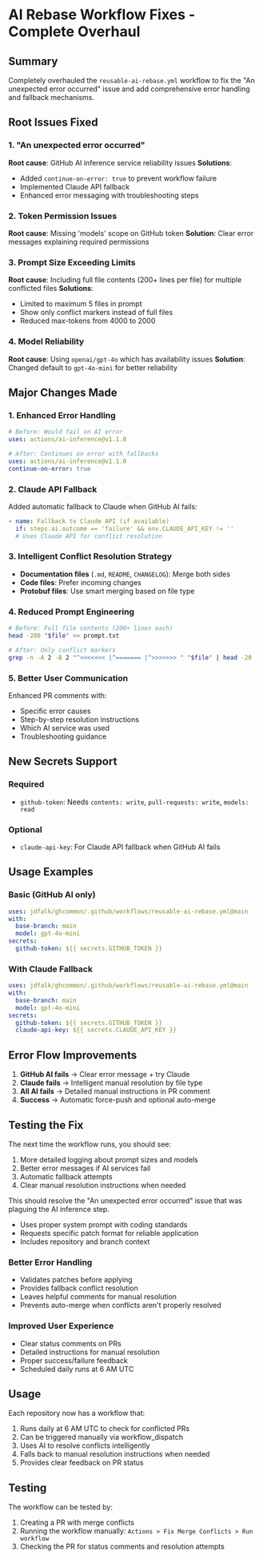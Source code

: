 # AI Rebase Workflow Fixes - Complete Overhaul

## Summary
Completely overhauled the `reusable-ai-rebase.yml` workflow to fix the "An unexpected error occurred" issue and add comprehensive error handling and fallback mechanisms.

## Root Issues Fixed

### 1. "An unexpected error occurred"
**Root cause**: GitHub AI inference service reliability issues
**Solutions**:
- Added `continue-on-error: true` to prevent workflow failure
- Implemented Claude API fallback
- Enhanced error messaging with troubleshooting steps

### 2. Token Permission Issues
**Root cause**: Missing 'models' scope on GitHub token
**Solution**: Clear error messages explaining required permissions

### 3. Prompt Size Exceeding Limits
**Root cause**: Including full file contents (200+ lines per file) for multiple conflicted files
**Solutions**:
- Limited to maximum 5 files in prompt
- Show only conflict markers instead of full files
- Reduced max-tokens from 4000 to 2000

### 4. Model Reliability
**Root cause**: Using `openai/gpt-4o` which has availability issues
**Solution**: Changed default to `gpt-4o-mini` for better reliability

## Major Changes Made

### 1. Enhanced Error Handling
```yaml
# Before: Would fail on AI error
uses: actions/ai-inference@v1.1.0

# After: Continues on error with fallbacks
uses: actions/ai-inference@v1.1.0
continue-on-error: true
```

### 2. Claude API Fallback
Added automatic fallback to Claude when GitHub AI fails:
```yaml
- name: Fallback to Claude API (if available)
  if: steps.ai.outcome == 'failure' && env.CLAUDE_API_KEY != ''
  # Uses Claude API for conflict resolution
```

### 3. Intelligent Conflict Resolution Strategy
- **Documentation files** (`.md`, `README`, `CHANGELOG`): Merge both sides
- **Code files**: Prefer incoming changes
- **Protobuf files**: Use smart merging based on file type

### 4. Reduced Prompt Engineering
```bash
# Before: Full file contents (200+ lines each)
head -200 "$file" >> prompt.txt

# After: Only conflict markers
grep -n -A 2 -B 2 "^<<<<<<< |^======= |^>>>>>>> " "$file" | head -20
```

### 5. Better User Communication
Enhanced PR comments with:
- Specific error causes
- Step-by-step resolution instructions
- Which AI service was used
- Troubleshooting guidance

## New Secrets Support

### Required
- `github-token`: Needs `contents: write`, `pull-requests: write`, `models: read`

### Optional
- `claude-api-key`: For Claude API fallback when GitHub AI fails

## Usage Examples

### Basic (GitHub AI only)
```yaml
uses: jdfalk/ghcommon/.github/workflows/reusable-ai-rebase.yml@main
with:
  base-branch: main
  model: gpt-4o-mini
secrets:
  github-token: ${{ secrets.GITHUB_TOKEN }}
```

### With Claude Fallback
```yaml
uses: jdfalk/ghcommon/.github/workflows/reusable-ai-rebase.yml@main
with:
  base-branch: main
  model: gpt-4o-mini
secrets:
  github-token: ${{ secrets.GITHUB_TOKEN }}
  claude-api-key: ${{ secrets.CLAUDE_API_KEY }}
```

## Error Flow Improvements

1. **GitHub AI fails** → Clear error message + try Claude
2. **Claude fails** → Intelligent manual resolution by file type
3. **All AI fails** → Detailed manual instructions in PR comment
4. **Success** → Automatic force-push and optional auto-merge

## Testing the Fix

The next time the workflow runs, you should see:
1. More detailed logging about prompt sizes and models
2. Better error messages if AI services fail
3. Automatic fallback attempts
4. Clear manual resolution instructions when needed

This should resolve the "An unexpected error occurred" issue that was plaguing the AI inference step.
- Uses proper system prompt with coding standards
- Requests specific patch format for reliable application
- Includes repository and branch context

### Better Error Handling

- Validates patches before applying
- Provides fallback conflict resolution
- Leaves helpful comments for manual resolution
- Prevents auto-merge when conflicts aren't properly resolved

### Improved User Experience

- Clear status comments on PRs
- Detailed instructions for manual resolution
- Proper success/failure feedback
- Scheduled daily runs at 6 AM UTC

## Usage

Each repository now has a workflow that:

1. Runs daily at 6 AM UTC to check for conflicted PRs
2. Can be triggered manually via workflow_dispatch
3. Uses AI to resolve conflicts intelligently
4. Falls back to manual resolution instructions when needed
5. Provides clear feedback on PR status

## Testing

The workflow can be tested by:

1. Creating a PR with merge conflicts
2. Running the workflow manually: `Actions > Fix Merge Conflicts > Run workflow`
3. Checking the PR for status comments and resolution attempts
